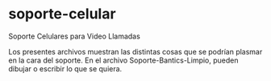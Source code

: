 # soporte-celular
Soporte Celulares para Video Llamadas

Los presentes archivos muestran las distintas cosas que se podrían plasmar en la cara del soporte.
En el archivo Soporte-Bantics-Limpio, pueden dibujar o escribir lo que se quiera.

